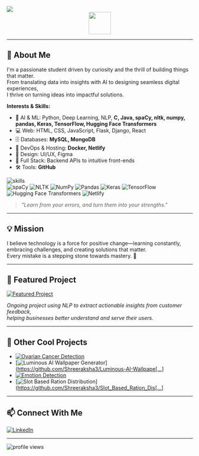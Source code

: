 <!-- Profile README for Shreeraksha3 -->

<img src="https://readme-typing-svg.demolab.com?font=Fira+Code&duration=2500&pause=500&color=4A90E2&width=435&lines=Hi+there%2C+I'm+Shreeraksha+%F0%9F%91%8B;AI+%26+Full+Stack+Enthusiast;Welcome+to+my+[...]" />

<img src="https://media.giphy.com/media/hvRJCLFzcasrR4ia7z/giphy.gif" width="60" style="display: block; margin: 0 auto;" />

---

## 🚀 About Me

I'm a passionate student driven by curiosity and the thrill of building things that matter.  
From translating data into insights with AI to designing seamless digital experiences,  
I thrive on turning ideas into impactful solutions.

**Interests & Skills:**
- 🔬 AI & ML: Python, Deep Learning, NLP, **C, Java, spaCy, nltk, numpy, pandas, Keras, TensorFlow, Hugging Face Transformers**
- 💻 Web: HTML, CSS, JavaScript, Flask, Django, React
- 🗄️ Databases: **MySQL, MongoDB**
- 🐳 DevOps & Hosting: **Docker, Netlify**
- 🎨 Design: UI/UX, Figma
- 🧩 Full Stack: Backend APIs to intuitive front-ends
- 🛠️ Tools: **GitHub**

<img src="https://skillicons.dev/icons?i=python,java,c,mysql,mongodb,html,css,js,react,flask,django,figma,github,docker&perline=8" alt="skills" />
<br>
<img src="https://img.shields.io/badge/spaCy-08C?logo=spacy&logoColor=white&style=flat-square" alt="spaCy"/>
<img src="https://img.shields.io/badge/NLTK-009688?logo=nltk&logoColor=white&style=flat-square" alt="NLTK"/>
<img src="https://img.shields.io/badge/Numpy-013243?logo=numpy&logoColor=white&style=flat-square" alt="NumPy"/>
<img src="https://img.shields.io/badge/Pandas-150458?logo=pandas&logoColor=white&style=flat-square" alt="Pandas"/>
<img src="https://img.shields.io/badge/Keras-D00000?logo=keras&logoColor=white&style=flat-square" alt="Keras"/>
<img src="https://img.shields.io/badge/TensorFlow-FF6F00?logo=tensorflow&logoColor=white&style=flat-square" alt="TensorFlow"/>
<img src="https://img.shields.io/badge/HuggingFace%20Transformers-FFD21F?logo=huggingface&logoColor=black&style=flat-square" alt="Hugging Face Transformers"/>
<img src="https://img.shields.io/badge/Netlify-00C7B7?logo=netlify&logoColor=white&style=flat-square" alt="Netlify"/>

> _"Learn from your errors, and turn them into your strengths."_

---

## 💡 Mission

I believe technology is a force for positive change—learning constantly, embracing challenges, and creating solutions that matter.  
Every mistake is a stepping stone towards mastery. 🚀

---

## 🌟 Featured Project

<a href="https://github.com/PotlapelliHarshita/Extracting-Insights-from-Customer-Feedback">
  <img src="https://img.shields.io/badge/Customer%20Review%20Insight%20AI-NLP%20powered-4A90E2?style=for-the-badge&logo=python&logoColor=white" alt="Featured Project"/>
</a>

_Ongoing project using NLP to extract actionable insights from customer feedback,  
helping businesses better understand and serve their users._

---

## 📌 Other Cool Projects

- [![Ovarian Cancer Detection](https://img.shields.io/badge/Ovarian%20Cancer%20Detection-Deep%20Learning-9B59B6?style=flat-square)](https://github.com/Shreeraksha3/Ovarian_Cancer_Detection)
- [![Luminous AI Wallpaper Generator](https://img.shields.io/badge/Luminous%20AI%20Wallpaper%20Generator-Generative%20AI-4A90E2?style=flat-square)](https://github.com/Shreeraksha3/Luminous-AI-Wallpape[...]
- [![Emotion Detection](https://img.shields.io/badge/Emotion%20Detection-Computer%20Vision-27AE60?style=flat-square)](https://github.com/Shreeraksha3/Emotion-Detection)
- [![Slot Based Ration Distribution](https://img.shields.io/badge/Slot%20Based%20Ration%20Distribution-Public%20Service-F1C40F?style=flat-square)](https://github.com/Shreeraksha3/Slot_Based_Ration_Dis[...]

---

## 📫 Connect With Me

[![LinkedIn](https://img.shields.io/badge/LinkedIn-blue?logo=linkedin&logoColor=white&style=for-the-badge)](https://www.linkedin.com/in/shreeraksha-ch-4a3475265/)

---

<img src="https://komarev.com/ghpvc/?username=Shreeraksha3&style=flat-square&color=4A90E2" alt="profile views"/>
